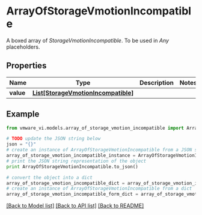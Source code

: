# ArrayOfStorageVmotionIncompatible

A boxed array of *StorageVmotionIncompatible*. To be used in *Any* placeholders. 

## Properties
Name | Type | Description | Notes
------------ | ------------- | ------------- | -------------
**value** | [**List[StorageVmotionIncompatible]**](StorageVmotionIncompatible.md) |  | 

## Example

```python
from vmware_vi.models.array_of_storage_vmotion_incompatible import ArrayOfStorageVmotionIncompatible

# TODO update the JSON string below
json = "{}"
# create an instance of ArrayOfStorageVmotionIncompatible from a JSON string
array_of_storage_vmotion_incompatible_instance = ArrayOfStorageVmotionIncompatible.from_json(json)
# print the JSON string representation of the object
print ArrayOfStorageVmotionIncompatible.to_json()

# convert the object into a dict
array_of_storage_vmotion_incompatible_dict = array_of_storage_vmotion_incompatible_instance.to_dict()
# create an instance of ArrayOfStorageVmotionIncompatible from a dict
array_of_storage_vmotion_incompatible_form_dict = array_of_storage_vmotion_incompatible.from_dict(array_of_storage_vmotion_incompatible_dict)
```
[[Back to Model list]](../README.md#documentation-for-models) [[Back to API list]](../README.md#documentation-for-api-endpoints) [[Back to README]](../README.md)


